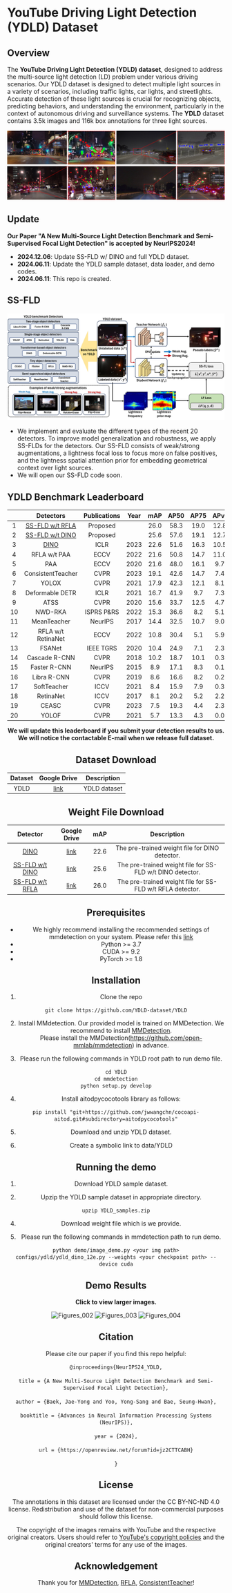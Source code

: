 # YouTube Driving Light Detection (YDLD) Dataset


## Overview

The **YouTube Driving Light Detection (YDLD) dataset**, designed to address the multi-source light detection (LD) problem under various driving scenarios. Our YDLD dataset is designed to detect multiple light sources in a variety of scenarios, including traffic lights, car lights, and streetlights. Accurate detection of these light sources is crucial for recognizing objects, predicting behaviors, and understanding the environment, particularly in the context of autonomous driving and surveillance systems.  The **YDLD** dataset contains 3.5k images and 116k box annotations for three light sources.

![Figures_001](Figures/YDLD_main.png)



## Update
**Our Paper "A New Multi-Source Light Detection Benchmark and Semi-Supervised Focal Light Detection" is accepted by NeurIPS2024!**
 * **2024.12.06**: Update SS-FLD w/ DINO and full YDLD dataset.
 * **2024.06.11**: Update the YDLD sample dataset, data loader, and demo codes. 
 * **2024.06.11**: This repo is created. 



## SS-FLD 

![Figures_001](Figures/SS-FLD1.png)

* We implement and evaluate the different types of the recent 20 detectors. To improve model generalization and robustness, we apply SS-FLDs for the detectors. Our SS-FLD consists of weak/strong augmentations, a lightness focal loss to focus more on false positives, and the lightness spatial attention prior for embedding geometrical context over light sources.
* We will open our SS-FLD code soon.

## YDLD Benchmark Leaderboard
<center>
  
|                                       |  Detectors                                      | Publications | Year | mAP  | AP50 | AP75 | APvt | APt  | APs  | APm  |
|:----------------------------------------------:|:----------------------------------------------:|:------------:|:----:|:----:|:----:|:----:|:----:|:----:|:----:|:----:|
|1| [SS-FLD w/t RFLA](https://github.com/YDLD-dataset/YDLD/blob/master/mmdet_ssod/configs/ss-fld/ssfld_paa_rfla.py)                                |   Proposed   |      | 26.0 | 58.3 | 19.0 | 12.8 | 24.8 | 39.2 | 43.4 |
|2| [SS-FLD w/t DINO](https://github.com/YDLD-dataset/YDLD/blob/master/mmdetection/configs/ydld/ydld_dino_lf_12e.py)                                |   Proposed   |      | 25.6 | 57.6 | 19.1 | 12.7 | 23.1 | 38.6 | 48.0 |
|3| [DINO](https://github.com/YDLD-dataset/YDLD/blob/master/mmdetection/configs/ydld/ydld_dino_12e.py)                                             |     ICLR     | 2023 | 22.6 | 51.6 | 16.3 | 10.5 | 19.0 | 35.2 | 47.2 |
|4| RFLA w/t PAA                                 |     ECCV     | 2022 | 21.6 | 50.8 | 14.7 | 11.0 | 19.4 | 33.4 | 40.2 |
|5| PAA                                            |     ECCV     | 2020 | 21.6 | 48.0 | 16.1 |  9.7 | 18.0 | 34.6 | 43.6 |
|6| ConsistentTeacher                              |     CVPR     | 2023 | 19.1 | 42.6 | 14.7 |  7.4 | 15.0 | 31.7 | 42.7 |
|7| YOLOX                                          |     CVPR     | 2021 | 17.9 | 42.3 | 12.1 |  8.1 | 14.4 | 27.5 | 39.1 |
|8| Deformable DETR                                |     ICLR     | 2021 | 16.7 | 41.9 |  9.7 |  7.3 | 14.0 | 26.4 | 34.4 |
|9| ATSS                                           |     CVPR     | 2020 | 15.6 | 33.7 | 12.5 |  4.7 | 11.7 | 25.3 | 42.7 |
|10| NWD-RKA                                        | ISPRS P&RS   | 2022 | 15.3 | 36.6 |  8.2 |  5.1 | 12.7 | 28.4 | 42.2 |
|11| MeanTeacher                                    |   NeurIPS    | 2017 | 14.4 | 32.5 | 10.7 |  9.0 | 16.0 | 25.2 | 16.2 |
|12| RFLA w/t RetinaNet                             |     ECCV     | 2022 | 10.8 | 30.4 |  5.1 |  5.9 |  9.8 | 29.7 | 37.7 |
|13| FSANet                                         |  IEEE TGRS   | 2020 | 10.4 | 24.9 |  7.1 |  2.3 |  7.7 | 16.1 | 34.1 |
|14| Cascade R-CNN                                  |     CVPR     | 2018 | 10.2 | 18.7 | 10.1 |  0.3 |  7.3 | 12.5 | 45.8 |
|15| Faster R-CNN                                   |   NeurIPS    | 2015 |  8.9 | 17.1 |  8.3 |  0.1 |  6.2 | 10.5 | 41.5 |
|16| Libra R-CNN                                    |     CVPR     | 2019 |  8.6 | 16.6 |  8.2 |  0.2 |  6.1 | 10.2 | 40.3 |
|17| SoftTeacher                                    |     ICCV     | 2021 |  8.4 | 15.9 |  7.9 |  0.3 |  6.4 |  9.3 | 39.4 |
|18| RetinaNet                                      |     ICCV     | 2017 |  8.1 | 20.2 |  5.2 |  2.2 |  4.8 | 20.6 | 37.2 |
|19| CEASC                                          |     CVPR     | 2023 |  7.5 | 19.3 |  4.4 |  2.3 |  4.7 | 18.5 | 33.1 |
|20| YOLOF                                          |     CVPR     | 2021 |  5.7 | 13.3 |  4.3 |  0.0 |  3.7 |  7.2 | 27.4 |


**We will update this leaderboard if you submit your detection results to us. We will notice the contactable E-mail when we release full dataset.**




## Dataset Download
|             Dataset                 |            Google Drive             |            Description            |
|:----------------------------:|:-----------------------------------:|:----------------------------------:|
| YDLD           |               [link](https://drive.google.com/file/d/1VfgQABC5CNxDS-vhuCVWjinAH6f1xKTB/view?usp=sharing)                 | YDLD dataset |

## Weight File Download

|                Detector              |            Google Drive             |       mAP             |         Description            |
|:----------------------------:|:-----------------------------------:|:-----------------------------------:|:----------------------------------:|
| [DINO](https://github.com/YDLD-dataset/YDLD/blob/master/mmdetection/configs/ydld/ydld_dino_12e.py)          |               [ link](https://drive.google.com/file/d/12oX3iSd9BGsxtkgNWjXiY75bxoq94UU3/view?usp=drive_link)          |  22.6     | The pre-trained weight file for DINO detector. |
| [SS-FLD w/t DINO](https://github.com/YDLD-dataset/YDLD/blob/master/mmdetection/configs/ydld/ydld_dino_lf_12e.py)          |               [ link](https://drive.google.com/file/d/1INRmL7mCFcGynf3iPeYypSJIIzp3dPC7/view?usp=drive_link)          |  25.6     | The pre-trained weight file for SS-FLD w/t DINO detector. |
| [SS-FLD w/t RFLA](https://github.com/YDLD-dataset/YDLD/blob/master/mmdet_ssod/configs/ss-fld/ssfld_paa_rfla.py)          |               [ link](https://drive.google.com/file/d/1WVM5OnXcbKdBGjf0fSRPEPExCd2er30X/view?usp=drive_link)          |  26.0     | The pre-trained weight file for SS-FLD w/t RFLA detector. |

## Prerequisites
* We highly recommend installing the recommended settings of mmdetection on your system. Please refer this [link](https://mmdetection.readthedocs.io/en/latest/get_started.html) 
* Python >= 3.7
* CUDA >= 9.2
* PyTorch >= 1.8


## Installation

 1. Clone the repo
 ```
git clone https://github.com/YDLD-dataset/YDLD
 ```

 2. Install MMdetection. Our provided model is trained on MMDetection. We recommend to install <a href="https://github.com/open-mmlab/mmdetection">MMDetection</a>.<br> Please install the MMDetection(https://github.com/open-mmlab/mmdetection) in advance. 

3. Please run the following commands in YDLD root path to run demo file. 

```
cd YDLD
cd mmdetection
python setup.py develop
```
4. Install aitodpycocotools library as follows:
```
pip install "git+https://github.com/jwwangchn/cocoapi-aitod.git#subdirectory=aitodpycocotools"
```

5. Download and unzip YDLD dataset.

6. Create a symbolic link to data/YDLD 


## Running the demo

1. Download YDLD sample dataset. 

3. Upzip the YDLD sample dataset in appropriate directory.

```
upzip YDLD_samples.zip
```

4. Download weight file which is we provide.

5. Please run the following commands in mmdetection path to run demo. 
```
python demo/image_demo.py <your img path> configs/ydld/ydld_dino_12e.py --weights <your checkpoint path> --device cuda
```

## Demo Results

**Click to view larger images.**

![Figures_002](Figures/demo1.png)
![Figures_003](Figures/demo2.png)
![Figures_004](Figures/demo3.png)

## Citation

Please cite our paper if you find this repo helpful:

```
@inproceedings{NeurIPS24_YDLD,

title = {A New Multi-Source Light Detection Benchmark and Semi-Supervised Focal Light Detection},

author = {Baek, Jae-Yong and Yoo, Yong-Sang and Bae, Seung-Hwan},

booktitle = {Advances in Neural Information Processing Systems (NeurIPS)},

year = {2024},

url = {https://openreview.net/forum?id=jz2CTTCABH}

}
```

## License

The annotations in this dataset are licensed under the CC BY-NC-ND 4.0 license. Redistribution and use of the dataset for non-commercial purposes should follow this license.

The copyright of the images remains with YouTube and the respective original creators. Users should refer to [YouTube's copyright policies](https://www.youtube.com/about/copyright/) and the original creators' terms for any use of the images.

## Acknowledgement

Thank you for [MMDetection](https://github.com/open-mmlab/mmdetection), [RFLA](https://github.com/Chasel-Tsui/mmdet-rfla), [ConsistentTeacher](https://github.com/Adamdad/ConsistentTeacher)!
